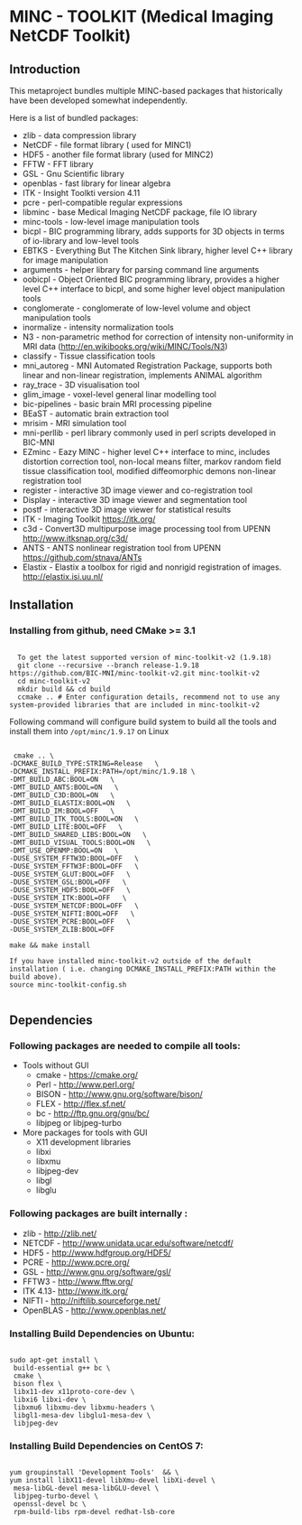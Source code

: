 # MINC - TOOLKIT (Medical Imaging NetCDF Toolkit)

## Introduction

This metaproject bundles multiple MINC-based packages that historically have been developed somewhat independently.

Here is a list of bundled packages:
 * zlib    - data compression library
 * NetCDF  - file format library ( used for MINC1)
 * HDF5    - another file format library  (used for MINC2)
 * FFTW    - FFT library
 * GSL     - Gnu Scientific library
 * openblas - fast library for linear algebra
 * ITK     - Insight Toolkti version 4.11
 * pcre    - perl-compatible regular expressions
 * libminc - base Medical Imaging NetCDF package, file IO library
 * minc-tools - low-level image manipulation tools
 * bicpl - BIC programming library, adds supports for 3D objects in terms of io-library and low-level tools
 * EBTKS - Everything But The Kitchen Sink library, higher level C++ library for image manipulation
 * arguments - helper library for parsing command line arguments 
 * oobicpl - Object Oriented BIC programming library, provides a higher level C++ interface to bicpl, 
      and some higher level object manipulation tools
 * conglomerate - conglomerate of low-level volume and object manipulation tools
 * inormalize - intensity normalization tools
 * N3 - non-parametric method for correction of intensity non-uniformity in MRI data (http://en.wikibooks.org/wiki/MINC/Tools/N3)
 * classify - Tissue classification tools
 * mni_autoreg - MNI Automated Registration Package, supports both linear and non-linear registration, implements ANIMAL algorithm
 * ray_trace - 3D visualisation tool 
 * glim_image - voxel-level general linar modelling tool
 * bic-pipelines - basic brain MRI processing pipeline
 * BEaST  - automatic brain extraction tool
 * mrisim  - MRI simulation tool
 * mni-perllib - perl library commonly used in perl scripts developed in BIC-MNI
 * EZminc -  Eazy MINC - higher level C++ interface to minc, includes distortion correction tool, non-local means filter, markov random field tissue classification tool, modified diffeomorphic demons non-linear registration tool
 * register - interactive 3D image viewer and co-registration tool
 * Display  - interactive 3D image viewer and segmentation tool
 * postf    - interactive 3D image viewer for statistical results
 * ITK      - Imaging Toolkit  https://itk.org/
 * c3d      - Convert3D multipurpose image processing tool from UPENN http://www.itksnap.org/c3d/
 * ANTS     - ANTS nonlinear registration tool from UPENN  https://github.com/stnava/ANTs
 * Elastix  - Elastix a toolbox for rigid and nonrigid registration of images. http://elastix.isi.uu.nl/ 

## Installation

### Installing from github, need CMake >= 3.1 
<pre><code>
  To get the latest supported version of minc-toolkit-v2 (1.9.18) 
  git clone --recursive --branch release-1.9.18 https://github.com/BIC-MNI/minc-toolkit-v2.git minc-toolkit-v2
  cd minc-toolkit-v2
  mkdir build && cd build
  ccmake .. # Enter configuration details, recommend not to use any system-provided libraries that are included in minc-toolkit-v2
</code></pre>
Following command will configure build system to build all the tools and install them into `/opt/minc/1.9.17` on Linux 
<pre><code>
 cmake .. \
-DCMAKE_BUILD_TYPE:STRING=Release   \
-DCMAKE_INSTALL_PREFIX:PATH=/opt/minc/1.9.18 \
-DMT_BUILD_ABC:BOOL=ON   \
-DMT_BUILD_ANTS:BOOL=ON   \
-DMT_BUILD_C3D:BOOL=ON   \
-DMT_BUILD_ELASTIX:BOOL=ON   \
-DMT_BUILD_IM:BOOL=OFF   \
-DMT_BUILD_ITK_TOOLS:BOOL=ON   \
-DMT_BUILD_LITE:BOOL=OFF   \
-DMT_BUILD_SHARED_LIBS:BOOL=ON   \
-DMT_BUILD_VISUAL_TOOLS:BOOL=ON   \
-DMT_USE_OPENMP:BOOL=ON   \
-DUSE_SYSTEM_FFTW3D:BOOL=OFF   \
-DUSE_SYSTEM_FFTW3F:BOOL=OFF   \
-DUSE_SYSTEM_GLUT:BOOL=OFF   \
-DUSE_SYSTEM_GSL:BOOL=OFF   \
-DUSE_SYSTEM_HDF5:BOOL=OFF   \
-DUSE_SYSTEM_ITK:BOOL=OFF   \
-DUSE_SYSTEM_NETCDF:BOOL=OFF   \
-DUSE_SYSTEM_NIFTI:BOOL=OFF   \
-DUSE_SYSTEM_PCRE:BOOL=OFF   \
-DUSE_SYSTEM_ZLIB:BOOL=OFF 

make && make install

If you have installed minc-toolkit-v2 outside of the default installation ( i.e. changing DCMAKE_INSTALL_PREFIX:PATH within the build above).
source minc-toolkit-config.sh

</pre></code>
## Dependencies

### Following packages are needed to compile all tools:
 * Tools without GUI
   * cmake - https://cmake.org/
   * Perl  - http://www.perl.org/
   * BISON - http://www.gnu.org/software/bison/
   * FLEX  - http://flex.sf.net/
   * bc    - http://ftp.gnu.org/gnu/bc/ 
   * libjpeg or libjpeg-turbo
 * More packages for tools with GUI
   * X11  development libraries
   * libxi 
   * libxmu
   * libjpeg-dev
   * libgl
   * libglu

### Following packages are built internally :
 * zlib   - http://zlib.net/
 * NETCDF - http://www.unidata.ucar.edu/software/netcdf/
 * HDF5   - http://www.hdfgroup.org/HDF5/
 * PCRE   - http://www.pcre.org/
 * GSL    - http://www.gnu.org/software/gsl/
 * FFTW3  - http://www.fftw.org/
 * ITK 4.13- http://www.itk.org/
 * NIFTI  - http://niftilib.sourceforge.net/
 * OpenBLAS  - http://www.openblas.net/
 
### Installing Build Dependencies on Ubuntu:
<pre><code>
sudo apt-get install \
 build-essential g++ bc \
 cmake \
 bison flex \
 libx11-dev x11proto-core-dev \
 libxi6 libxi-dev \
 libxmu6 libxmu-dev libxmu-headers \
 libgl1-mesa-dev libglu1-mesa-dev \
 libjpeg-dev
</code></pre>

### Installing Build Dependencies on CentOS 7:
<pre><code>
yum groupinstall 'Development Tools'  && \
yum install libX11-devel libXmu-devel libXi-devel \
 mesa-libGL-devel mesa-libGLU-devel \
 libjpeg-turbo-devel \
 openssl-devel bc \
 rpm-build-libs rpm-devel redhat-lsb-core
</code></pre>
